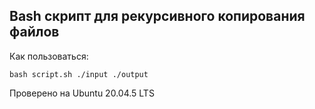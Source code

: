 ## Bash скрипт для рекурсивного копирования файлов

Как пользоваться:
```
bash script.sh ./input ./output
```

Проверено на Ubuntu 20.04.5 LTS 
